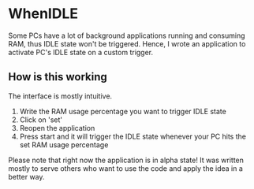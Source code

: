# WhenIDLE
Some PCs have a lot of background applications running and
consuming RAM, thus IDLE state won't be triggered.
Hence, I wrote an application to activate PC's IDLE state on a custom trigger.

## How is this working ##
The interface is mostly intuitive.
  1. Write the RAM usage percentage you want to trigger IDLE state
  2. Click on 'set'
  3. Reopen the application
  4. Press start and it will trigger the IDLE state whenever your PC hits the set RAM usage percentage

Please note that right now the application is in alpha state! It was written mostly to serve others who want to use the code and apply the idea in a better way.
